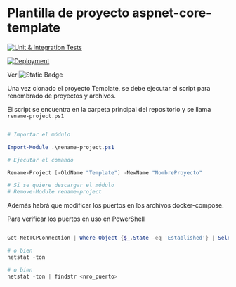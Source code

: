 # Plantilla de proyecto aspnet-core-template

[![Unit & Integration Tests](https://github.com/3panas/aspnet-core-template/actions/workflows/tests.yml/badge.svg)](https://github.com/3panas/aspnet-core-template/actions/workflows/tests.yml)

[![Deployment](https://github.com/3panas/aspnet-core-template/actions/workflows/deployment.yml/badge.svg)](https://github.com/3panas/aspnet-core-template/actions/workflows/deployment.yml)


Ver ![Static Badge](https://img.shields.io/badge/Documentaci%C3%B3n-blue?link=%2Fsrc%2FTemplate%2FTemplate.Documentation%2FDocumentation.md)


Una vez clonado el proyecto Template, se debe ejecutar el script para renombrado de proyectos y archivos.

El script se encuentra en la carpeta principal del repositorio y se llama `rename-project.ps1`

```Powershell

# Importar el módulo

Import-Module .\rename-project.ps1

# Ejecutar el comando

Rename-Project [-OldName "Template"] -NewName "NombreProyecto"

# Si se quiere descargar el módulo
# Remove-Module rename-project

```

Además habrá que modificar los puertos en los archivos docker-compose.

Para verificar los puertos en uso en PowerShell

```Powershell

Get-NetTCPConnection | Where-Object {$_.State -eq 'Established'} | Select-Object LocalAddress,LocalPort,RemoteAddress,RemotePort

# o bien
netstat -ton

# o bien
netstat -ton | findstr <nro_puerto>

```
